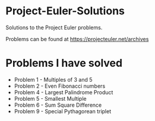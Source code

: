 # Project-Euler-Solutions
Solutions to the Project Euler problems.

Problems can be found at https://projecteuler.net/archives

# Problems I have solved

* Problem 1 - Multiples of 3 and 5
* Problem 2 - Even Fibonacci numbers
* Problem 4 - Largest Palindrome Product
* Problem 5 - Smallest Multiple
* Problem 6 - Sum Square Difference
* Problem 9 - Special Pythagorean triplet
